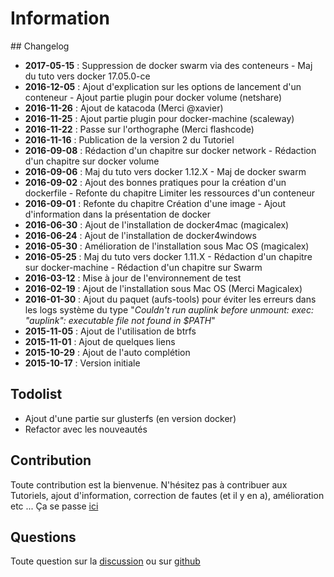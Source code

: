 # Information

## Changelog
- **2017-05-15** : Suppression de docker swarm via des conteneurs - Maj du tuto vers docker 17.05.0-ce
- **2016-12-05** : Ajout d'explication sur les options de lancement d'un conteneur - Ajout partie plugin pour docker volume (netshare)
- **2016-11-26** : Ajout de katacoda (Merci @xavier) 
- **2016-11-25** : Ajout partie plugin pour docker-machine (scaleway)
- **2016-11-22** : Passe sur l'orthographe (Merci flashcode)
- **2016-11-16** : Publication de la version 2 du Tutoriel
- **2016-09-08** : Rédaction d'un chapitre sur docker network - Rédaction d'un chapitre sur docker volume
- **2016-09-06** : Maj du tuto vers docker 1.12.X - Maj de docker swarm
- **2016-09-02** : Ajout des bonnes pratiques pour la création d'un dockerfile - Refonte du chapitre Limiter les ressources d'un conteneur
- **2016-09-01** : Refonte du chapitre Création d'une image - Ajout d'information dans la présentation de docker
- **2016-06-30** : Ajout de l'installation de docker4mac (magicalex)
- **2016-06-24** : Ajout de l'installation de docker4windows
- **2016-05-30** : Amélioration de l'installation sous Mac OS (magicalex)
- **2016-05-25** : Maj du tuto vers docker 1.11.X - Rédaction d'un chapitre sur docker-machine - Rédaction d'un chapitre sur Swarm
- **2016-03-12** : Mise à jour de l'environnement de test
- **2016-02-19** : Ajout de l'installation sous Mac OS (Merci Magicalex)
- **2016-01-30** : Ajout du paquet (aufs-tools) pour éviter les erreurs dans les logs système du type "*Couldn't run auplink before unmount: exec: "auplink": executable file not found in $PATH*"
- **2015-11-05** : Ajout de l'utilisation de btrfs
- **2015-11-01** : Ajout de quelques liens
- **2015-10-29** : Ajout de l'auto complétion
- **2015-10-17** : Version initiale

## Todolist
- Ajout d'une partie sur glusterfs (en version docker)
- Refactor avec les nouveautés

## Contribution
Toute contribution est la bienvenue.
N'hésitez pas à contribuer aux Tutoriels, ajout d'information, correction de fautes (et il y en a), amélioration etc ...
Ça se passe [ici](https://github.com/xataz/Tutoriels)

## Questions
Toute question sur la [discussion](https://mondedie.fr/d/7333) ou sur [github](https://github.com/xataz/Tutoriels/issues)
